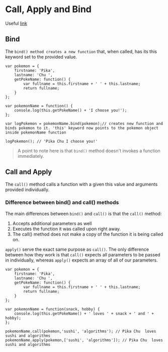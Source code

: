 # Call, Apply and Bind

Useful [link](https://medium.com/@omergoldberg/javascript-call-apply-and-bind-e5c27301f7bb)

## Bind

The `bind() method creates a new function` that, when called, has its this keyword set to the provided value.

```
var pokemon = {
    firstname: 'Pika',
    lastname: 'Chu ',
    getPokeName: function() {
        var fullname = this.firstname + ' ' + this.lastname;
        return fullname;
    }
};

var pokemonName = function() {
    console.log(this.getPokeName() + 'I choose you!');
};

var logPokemon = pokemonName.bind(pokemon);// creates new function and binds pokemon to it. 'this' keyword now points to the pokemon object inside pokemonName function

logPokemon(); // 'Pika Chu I choose you!'
```

> A point to note here is that `bind()` method doesn't invokes a function immediately.

## Call and Apply

The `call()` method calls a function with a given this value and arguments provided individually.

### Difference between bind() and call() methods

The main differences between `bind()` and `call()` is that the `call()` method:

1. Accepts additional parameters as well
2. Executes the function it was called upon right away.
3. The call() method does not make a copy of the function it is being called on.

`apply()` serve the exact same purpose as `call()`. The only difference between how they work is that `call()` expects all parameters to be passed in individually, whereas `apply()` expects an array of all of our parameters.
```
var pokemon = {
    firstname: 'Pika',
    lastname: 'Chu ',
    getPokeName: function() {
        var fullname = this.firstname + ' ' + this.lastname;
        return fullname;
    }
};

var pokemonName = function(snack, hobby) {
    console.log(this.getPokeName() + ' loves ' + snack + ' and ' + hobby);
};

pokemonName.call(pokemon,'sushi', 'algorithms'); // Pika Chu  loves sushi and algorithms
pokemonName.apply(pokemon,['sushi', 'algorithms']); // Pika Chu  loves sushi and algorithms
```